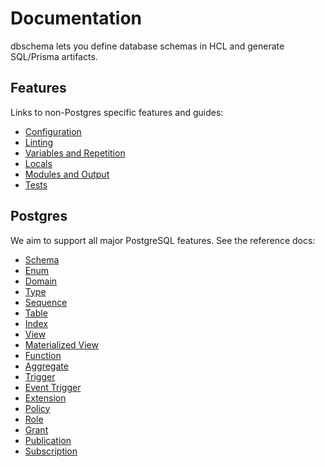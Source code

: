 # Documentation

dbschema lets you define database schemas in HCL and generate SQL/Prisma artifacts.

## Features

Links to non-Postgres specific features and guides:

- [Configuration](configuration.md)
- [Linting](linting.md)
- [Variables and Repetition](variables.md)
- [Locals](locals.md)
- [Modules and Output](modules.md)
- [Tests](tests.md)

## Postgres

We aim to support all major PostgreSQL features. See the reference docs:

- [Schema](postgres/schema.md)
- [Enum](postgres/enum.md)
- [Domain](postgres/domain.md)
- [Type](postgres/type.md)
- [Sequence](postgres/sequence.md)
- [Table](postgres/table.md)
- [Index](postgres/index.md)
- [View](postgres/view.md)
- [Materialized View](postgres/materialized.md)
- [Function](postgres/function.md)
- [Aggregate](postgres/aggregate.md)
- [Trigger](postgres/trigger.md)
- [Event Trigger](postgres/event_trigger.md)
- [Extension](postgres/extension.md)
- [Policy](postgres/policy.md)
- [Role](postgres/role.md)
- [Grant](postgres/grant.md)
- [Publication](postgres/publication.md)
- [Subscription](postgres/subscription.md)
